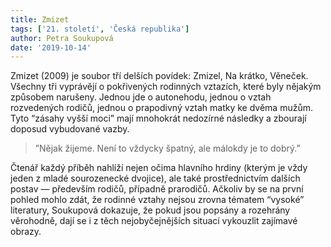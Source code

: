 ```yaml
---
title: Zmizet
tags: ['21. století', 'Česká republika']
author: Petra Soukupová
date: '2019-10-14'
---
```


Zmizet (2009) je soubor tří delších povídek: Zmizel, Na krátko, Věneček. Všechny tři vyprávějí o pokřivených rodinných vztazích, které byly nějakým způsobem narušeny. Jednou jde o autonehodu, jednou o vztah rozvedených rodičů, jednou o prapodivný vztah matky ke dvěma mužům. Tyto “zásahy vyšší moci” mají mnohokrát nedozírné následky a zbourají doposud vybudované vazby.


> ”Nějak žijeme. Není to vždycky špatný, ale málokdy je to dobrý.”

Čtenář každý příběh nahlíží nejen očima hlavního hrdiny (kterým je vždy jeden z mladé sourozenecké dvojice), ale také prostřednictvím dalších postav — především rodičů, případně prarodičů. Ačkoliv by se na první pohled mohlo zdát, že rodinné vztahy nejsou zrovna tématem “vysoké” literatury, Soukupová dokazuje, že pokud jsou popsány a rozehrány věrohodně, dají se i z těch nejobyčejnějších situací vykouzlit zajímavé obrazy.

